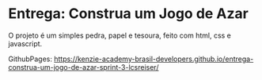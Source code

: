 # Entrega: Construa um Jogo de Azar

O projeto é um simples pedra, papel e tesoura, feito com html, css e javascript.

GithubPages: https://kenzie-academy-brasil-developers.github.io/entrega-construa-um-jogo-de-azar-sprint-3-lcsreiser/
